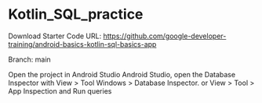 # Kotlin_SQL_practice
Download Starter Code URL: https://github.com/google-developer-training/android-basics-kotlin-sql-basics-app

Branch: main

Open the project in Android Studio
Android Studio, open the Database Inspector with View > Tool Windows > Database Inspector. or View > Tool > App Inspection and Run queries
